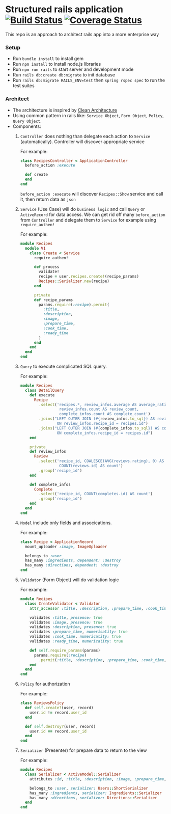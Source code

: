# Structured rails application [![Build Status](https://travis-ci.org/nongdenchet/structured_rails_app.svg?branch=master)](https://travis-ci.org/nongdenchet/structured_rails_app) [![Coverage Status](https://coveralls.io/repos/github/nongdenchet/structured_rails_app/badge.svg?branch=master)](https://coveralls.io/github/nongdenchet/structured_rails_app?branch=master)
This repo is an approach to architect rails app into a more enterprise way

### Setup
- Run `bundle install` to install gem
- Run `npm install` to install node.js libraries
- Run `npm run rails` to start server and development mode
- Run `rails db:create db:migrate` to init database
- Run `rails db:migrate RAILS_ENV=test` then `spring rspec spec` to run the test suites

### Architect
- The architecture is inspired by [Clean Architecture](https://8thlight.com/blog/uncle-bob/2012/08/13/the-clean-architecture.html)
- Using common pattern in rails like: `Service Object`, `Form Object`, `Policy`, `Query Object`.
- Components:
    1. `Controller` does nothing than delegate each action to `Service` (automatically). Controller will discover appropriate service
        
        For example:
        ```ruby
        class RecipesController < ApplicationController
          before_action :execute  
        
          def create
          end
        end
        ```
        `before_action :execute` will discover `Recipes::Show` service and call it, then return data as `json`
    2. `Service` (Use Case) will do `business logic` and call `Query` or `ActiveRecord` for data access. We can get rid off many `before_action` from `Controller` and delegate them to `Service` for example using `require_authen!`
    
        For example:
        ```ruby
        module Recipes
          module V1
            class Create < Service
              require_authen!
        
              def process
                validate!
                recipe = user.recipes.create!(recipe_params)
                Recipes::Serializer.new(recipe)
              end
        
              private
              def recipe_params
                params.require(:recipe).permit(
                  :title,
                  :description,
                  :image,
                  :prepare_time,
                  :cook_time,
                  :ready_time
                )
              end
            end
          end
        end
        ```
    3. `Query` to execute complicated SQL query.
    
        For example:
        ```ruby
        module Recipes
          class DetailQuery
            def execute
              Recipe
                .select('recipes.*, review_infos.average AS average_rating,
                         review_infos.count AS review_count,
                         complete_infos.count AS complete_count')
                .joins("LEFT OUTER JOIN (#{review_infos.to_sql}) AS review_infos
                        ON review_infos.recipe_id = recipes.id")
                .joins("LEFT OUTER JOIN (#{complete_infos.to_sql}) AS complete_infos
                        ON complete_infos.recipe_id = recipes.id")
            end
        
            private
            def review_infos
              Review
                .select('recipe_id, COALESCE(AVG(reviews.rating), 0) AS average,
                         COUNT(reviews.id) AS count')
                .group('recipe_id')
            end
        
            def complete_infos
              Complete
                .select('recipe_id, COUNT(completes.id) AS count')
                .group('recipe_id')
            end
          end
        end
        ```
    4. `Model` include only fields and assocications.
        
        For example:
        ```ruby
        class Recipe < ApplicationRecord
          mount_uploader :image, ImageUploader
        
          belongs_to :user
          has_many :ingredients, dependent: :destroy
          has_many :directions, dependent: :destroy
        end
        ```
    5. `Validator` (Form Object) will do validation logic
        
        For example:
        ```ruby
        module Recipes
          class CreateValidator < Validator
            attr_accessor :title, :description, :prepare_time, :cook_time, :ready_time, :image
        
            validates :title, presence: true
            validates :image, presence: true
            validates :description, presence: true
            validates :prepare_time, numericality: true
            validates :cook_time, numericality: true
            validates :ready_time, numericality: true
        
            def self.require_params(params)
              params.require(:recipe)
                .permit(:title, :description, :prepare_time, :cook_time, :ready_time, :image)
            end
          end
        end
        ```
    6. `Policy` for authorization
        
        For example:
        ```ruby
        class ReviewsPolicy
          def self.create?(user, record)
            user.id != record.user_id
          end
        
          def self.destroy?(user, record)
            user.id == record.user_id
          end
        end
        ```
    7. `Serializer` (Presenter) for prepare data to return to the view
        
        For example:
        ```ruby
        module Recipes
          class Serializer < ActiveModel::Serializer
            attributes :id, :title, :description, :image, :prepare_time, :cook_time, :ready_time
        
            belongs_to :user, serializer: Users::ShortSerializer
            has_many :ingredients, serializer: Ingredients::Serializer
            has_many :directions, serializer: Directions::Serializer
          end
        end
        ```
